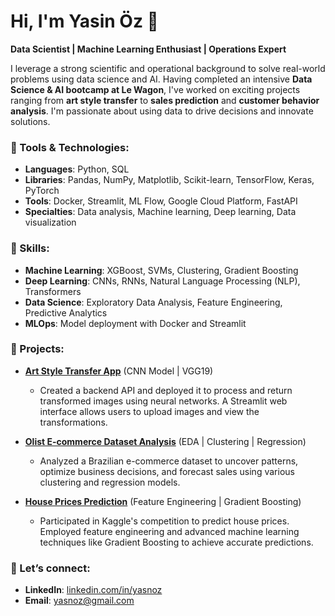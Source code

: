 # Hi, I'm Yasin Öz 👋

**Data Scientist | Machine Learning Enthusiast | Operations Expert**

I leverage a strong scientific and operational background to solve real-world problems using data science and AI. Having completed an intensive **Data Science & AI bootcamp at Le Wagon**, I've worked on exciting projects ranging from **art style transfer** to **sales prediction** and **customer behavior analysis**. I'm passionate about using data to drive decisions and innovate solutions.

### 🔧 Tools & Technologies:
- **Languages**: Python, SQL
- **Libraries**: Pandas, NumPy, Matplotlib, Scikit-learn, TensorFlow, Keras, PyTorch
- **Tools**: Docker, Streamlit, ML Flow, Google Cloud Platform, FastAPI
- **Specialties**: Data analysis, Machine learning, Deep learning, Data visualization

### 🧠 Skills:
- **Machine Learning**: XGBoost, SVMs, Clustering, Gradient Boosting
- **Deep Learning**: CNNs, RNNs, Natural Language Processing (NLP), Transformers
- **Data Science**: Exploratory Data Analysis, Feature Engineering, Predictive Analytics
- **MLOps**: Model deployment with Docker and Streamlit

### 🚀 Projects:
- **[Art Style Transfer App](https://github.com/yasnoz/Art-Style-Transfer)** (CNN Model | VGG19)
    - Created a backend API and deployed it to process and return transformed images using neural networks. A Streamlit web interface allows users to upload images and view the transformations.
 
- **[Olist E-commerce Dataset Analysis](https://github.com/yasnoz/Olist-Ecommerce-Analysis)** (EDA | Clustering | Regression)
    - Analyzed a Brazilian e-commerce dataset to uncover patterns, optimize business decisions, and forecast sales using various clustering and regression models.

- **[House Prices Prediction](https://github.com/yasnoz/House-Prices-Prediction)** (Feature Engineering | Gradient Boosting)
    - Participated in Kaggle's competition to predict house prices. Employed feature engineering and advanced machine learning techniques like Gradient Boosting to achieve accurate predictions.

### 💬 Let’s connect:
- **LinkedIn**: [linkedin.com/in/yasnoz](https://linkedin.com/in/yasnoz)
- **Email**: yasnoz@gmail.com


